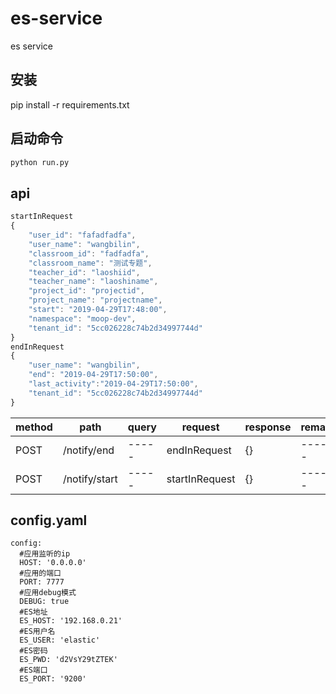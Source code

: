 # es-service
es service  
## 安装
pip install -r requirements.txt
## 启动命令
```python
python run.py
```
## api
```js
startInRequest
{
    "user_id": "fafadfadfa",
    "user_name": "wangbilin",
    "classroom_id": "fadfadfa",
    "classroom_name": "测试专题",
    "teacher_id": "laoshiid",
    "teacher_name": "laoshiname",
    "project_id": "projectid",
    "project_name": "projectname",
    "start": "2019-04-29T17:48:00",
    "namespace": "moop-dev",
    "tenant_id": "5cc026228c74b2d34997744d"
}
endInRequest
{
    "user_name": "wangbilin",
    "end": "2019-04-29T17:50:00",
    "last_activity":"2019-04-29T17:50:00",
    "tenant_id": "5cc026228c74b2d34997744d"
}
```
| method | path | query | request | response | remark |
| ------ | ---- | ----- | ------- | -------- | ------ |
| POST | /notify/end | ----- | endInRequest | {} | ------ |
| POST | /notify/start | ----- | startInRequest | {} | ------ |


## config.yaml
    config:
      #应用监听的ip
      HOST: '0.0.0.0'
      #应用的端口
      PORT: 7777
      #应用debug模式
      DEBUG: true
      #ES地址
      ES_HOST: '192.168.0.21'
      #ES用户名
      ES_USER: 'elastic'
      #ES密码
      ES_PWD: 'd2VsY29tZTEK'
      #ES端口
      ES_PORT: '9200'